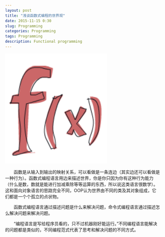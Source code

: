 ```yaml
---
layout: post
title: "浅谈函数式编程的世界观"
date: 2015-11-15 0:30
slug: Programming
categories: Programming
tags: Programming
description: Functional programming
---
```


![Functional Programming](/images/fp.png)
<br />

&emsp;&emsp;函数是从输入到输出的映射关系，可以看做是一条连边（其实边还可以看做是一种行为）。函数式编程语言用边来描述世界，你是你只因为你有这种行为能力（什么是数，数就是能进行加减乘除等等运算的东西，所以说这类语言很数学）。这和面向对象语言的思路完全不同，OOP认为世界由不同的类及其对象组成，它们都是一个个孤立的点状物。

&emsp;&emsp;函数式编程语言通过描述问题是什么来解决问题，命令式编程语言通过描述怎么解决问题来解决问题。

&emsp;&emsp;“编程语言是写给程序员看的，只不过机器刚好能运行。”不同编程语言能解决的问题都是类似的，不同编程范式代表了思考和解决问题的不同方式。
